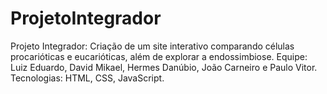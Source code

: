 # ProjetoIntegrador
Projeto Integrador: Criação de um site interativo comparando células procarióticas e eucarióticas, além de explorar a endossimbiose. Equipe: Luiz Eduardo, David Mikael, Hermes Danúbio, João Carneiro e Paulo Vitor. Tecnologias: HTML, CSS, JavaScript.


